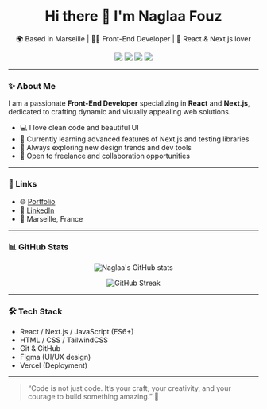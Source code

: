 <h1 align="center">Hi there 👋 I'm Naglaa Fouz</h1>

<p align="center">
  🌍 Based in Marseille | 👩‍💻 Front-End Developer | 💜 React & Next.js lover
</p>

<p align="center">
  <img src="https://img.shields.io/badge/React-61DAFB?style=flat&logo=react&logoColor=black" />
  <img src="https://img.shields.io/badge/Next.js-000000?style=flat&logo=nextdotjs&logoColor=white" />
  <img src="https://img.shields.io/badge/CSS-264de4?style=flat&logo=css3&logoColor=white" />
  <img src="https://img.shields.io/badge/JavaScript-F7DF1E?style=flat&logo=javascript&logoColor=black" />
</p>

---

### ✨ About Me

I am a passionate **Front-End Developer** specializing in **React** and **Next.js**, dedicated to crafting dynamic and visually appealing web solutions.

- 💻 I love clean code and beautiful UI
- 🌱 Currently learning advanced features of Next.js and testing libraries
- 🧠 Always exploring new design trends and dev tools
- 🚀 Open to freelance and collaboration opportunities

---

### 🔗 Links

- 🌐 [Portfolio](https://new-pyrocode.vercel.app/)
- 💼 [LinkedIn](https://www.linkedin.com/in/naglaa-fouz-7b42a214a/)
- 📍 Marseille, France

---

### 📊 GitHub Stats

<p align="center">
  <img src="https://github-readme-stats.vercel.app/api?username=naglaa77&show_icons=true&theme=radical&count_private=true" alt="Naglaa's GitHub stats" />
</p>

<p align="center">
  <img src="https://streak-stats.demolab.com?user=naglaa77&theme=radical" alt="GitHub Streak" />
</p>

---

### 🛠️ Tech Stack

- React / Next.js / JavaScript (ES6+)
- HTML / CSS / TailwindCSS
- Git & GitHub
- Figma (UI/UX design)
- Vercel (Deployment)

---

> “Code is not just code. It’s your craft, your creativity, and your courage to build something amazing.” 🌟
